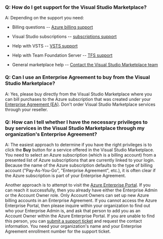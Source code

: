 ### Q: How do I get support for the Visual Studio Marketplace?

A: Depending on the support you need:

* Billing questions -- [Azure billing support](https://portal.azure.com/#blade/Microsoft_Azure_Support/HelpAndSupportBlade)

* Visual Studio subscriptions -- [subscriptions support](https://visualstudio.microsoft.com/subscriptions/support)

* Help with VSTS -- [VSTS support](https://visualstudio.microsoft.com/team-services/support-visual-studio-team-services)

* Help with Team Foundation Server -- [TFS support](https://visualstudio.microsoft.com/team-services/tfs_support)

* General marketplace help -- [Contact the Visual Studio Marketplace team](mailto:vsmarketplace@microsoft.com)


### Q: Can I use an Enterprise Agreement to buy from the Visual Studio Marketplace?

A:	Yes, please buy directly from the Visual Studio Marketplace 
where you can bill purchases to the Azure subscription that was created 
under your [Enterprise Agreement (EA)](https://azure.microsoft.com/en-us/pricing/enterprise-agreement/). 
Don't order Visual Studio Marketplace services through your reseller.


### Q: How can I tell whether I have the necessary privileges to buy services in the Visual Studio Marketplace through my organization's Enterprise Agreement?

A: The easiest approach to determine if you have the right privileges is to click the **Buy** button for a service offered in the Visual Studio Marketplace. You need to select an Azure subscription (which is a billing account) from a presented list of Azure subscriptions that are currently linked to your login. Because the name of the Azure subscription defaults to the type of billing account ("Pay-As-You-Go", "Enterprise Agreement", etc.), it is often clear if the Azure subscription is part of your Enterprise Agreement.

Another approach is to attempt to visit the [Azure Enterprise Portal](http://ea.azure.com).  If you can reach it successfully, then you already have either the Enterprise Admin or the Account Owner role. Only Account Owners can set up new Azure billing accounts in an Enterprise Agreement. If you cannot access the Azure Enterprise Portal, then please inquire within your organization to find out who your Enterprise Admin is, and ask that person to add you as an Account Owner within the Azure Enterprise Portal.  If you are unable to find this person, you can [submit a support ticket](http://aka.ms/AzureEntSupport) and request the contact information.  You need your organization's name and your Enterprise Agreement enrollment number for the support ticket.
